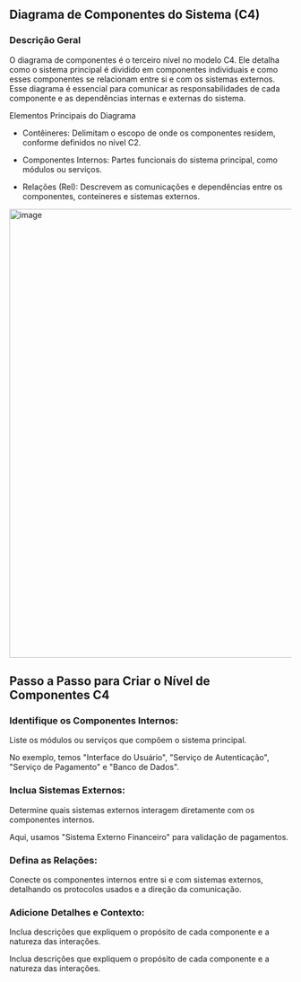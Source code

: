 ## Diagrama de Componentes do Sistema (C4)

### Descrição Geral

O diagrama de componentes é o terceiro nível no modelo C4. Ele detalha como o sistema principal é dividido em componentes individuais e como esses componentes se relacionam entre si e com os sistemas externos. Esse diagrama é essencial para comunicar as responsabilidades de cada componente e as dependências internas e externas do sistema.

Elementos Principais do Diagrama

* Contêineres: Delimitam o escopo de onde os componentes residem, conforme definidos no nível C2.

* Componentes Internos: Partes funcionais do sistema principal, como módulos ou serviços.

* Relações (Rel): Descrevem as comunicações e dependências entre os componentes, conteineres e sistemas externos.

<img width="800" alt="image" src="https://github.com/user-attachments/assets/f82da47c-6bee-417f-ab73-be39923e288b" />


## Passo a Passo para Criar o Nível de Componentes C4

### Identifique os Componentes Internos:

Liste os módulos ou serviços que compõem o sistema principal.

No exemplo, temos "Interface do Usuário", "Serviço de Autenticação", "Serviço de Pagamento" e "Banco de Dados".

### Inclua Sistemas Externos:

Determine quais sistemas externos interagem diretamente com os componentes internos.

Aqui, usamos "Sistema Externo Financeiro" para validação de pagamentos.

### Defina as Relações:

Conecte os componentes internos entre si e com sistemas externos, detalhando os protocolos usados e a direção da comunicação.

### Adicione Detalhes e Contexto:

Inclua descrições que expliquem o propósito de cada componente e a natureza das interações.





Inclua descrições que expliquem o propósito de cada componente e a natureza das interações.
